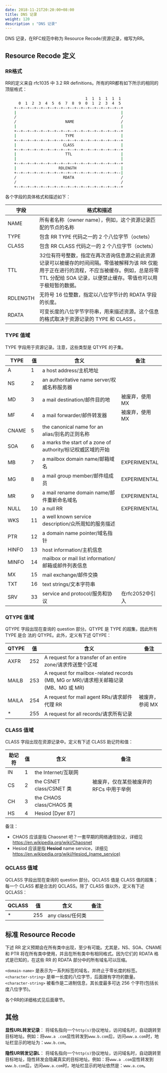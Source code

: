 ```yaml
---
date: 2018-11-21T20:20:00+08:00
title: DNS 记录
weight: 120
description : "DNS 记录"
---
```


DNS 记录，在RFC规范中称为 Resource Recode/资源记录，缩写为RR。

## Resource Recode 定义

### RR格式

RR的定义来自 rfc1035 中 3.2 RR definitions。所有的RR都有如下所示的相同的顶层格式：

```bash
                                    1  1  1  1  1  1
      0  1  2  3  4  5  6  7  8  9  0  1  2  3  4  5
    +--+--+--+--+--+--+--+--+--+--+--+--+--+--+--+--+
    |                                               |
    /                                               /
    /                      NAME                     /
    |                                               |
    +--+--+--+--+--+--+--+--+--+--+--+--+--+--+--+--+
    |                      TYPE                     |
    +--+--+--+--+--+--+--+--+--+--+--+--+--+--+--+--+
    |                     CLASS                     |
    +--+--+--+--+--+--+--+--+--+--+--+--+--+--+--+--+
    |                      TTL                      |
    |                                               |
    +--+--+--+--+--+--+--+--+--+--+--+--+--+--+--+--+
    |                   RDLENGTH                    |
    +--+--+--+--+--+--+--+--+--+--+--+--+--+--+--+--|
    /                     RDATA                     /
    /                                               /
    +--+--+--+--+--+--+--+--+--+--+--+--+--+--+--+--+
```

各个字段的具体格式和描述如下：

| 字段     | 格式和描述                                                   |
| -------- | ------------------------------------------------------------ |
| NAME     | 所有者名称（owner name），例如，这个资源记录匹配的节点的名称 |
| TYPE     | 包含 RR TYPE 代码之一的 2 个八位字节（octets）               |
| CLASS    | 包含 RR CLASS 代码之一的 2 个八位字节（octets）              |
| TTL      | 32位有符号整数，指定在再次咨询信息源之前此资源记录可以被缓存的时间间隔。零值被解释为该 RR 仅能用于正在进行的流程，不应当被缓存。例如，总是将零 TTL 分配给 SOA 记录，以便禁止缓存。零值也可以用于极短暂的数据。 |
| RDLENGTH | 无符号 16 位整数，指定以八位字节计的 RDATA 字段的长度。      |
| RDATA    | 可变长度的八位字节字符串，用来描述资源。这个信息的格式取决于资源记录的 TYPE 和 CLASS 。 |

### TYPE 值域

TYPE 字段用于资源记录。注意，这些类型是 QTYPE 的子集。

| TYPE  | 值   | 含义                                                        | 备注            |
| ----- | ---- | ----------------------------------------------------------- | --------------- |
| A     | 1    | a host address/主机地址                                     |                 |
| NS    | 2    | an authoritative name server/权威名称服务器                 |                 |
| MD    | 3    | a mail destination/邮件目的地                               | 被废弃，使用 MX |
| MF    | 4    | a mail forwarder/邮件转发器                                 | 被废弃，使用 MX |
| CNAME | 5    | the canonical name for an alias/别名的正则名称              |                 |
| SOA   | 6    | a marks the start of a zone of authority/标记权威区域的开始 |                 |
| MB    | 7    | a mailbox domain name/邮箱域名                              | EXPERIMENTAL    |
| MG    | 8    | a mail group member/邮件组成员                              | EXPERIMENTAL    |
| MR    | 9    | a mail rename domain name/邮件重新命名域名                  | EXPERIMENTAL    |
| NULL  | 10   | a null RR                                                   | EXPERIMENTAL    |
| WKS   | 11   | a well known service description/众所周知的服务描述         |                 |
| PTR   | 12   | a domain name pointer/域名指针                              |                 |
| HINFO | 13   | host information/主机信息                                   |                 |
| MINFO | 14   | mailbox or mail list information/邮箱或邮件列表信息         |                 |
| MX    | 15   | mail exchange/邮件交换                                      |                 |
| TXT   | 16   | text strings/文本字符串                                     |                 |
| SRV   | 33   | service and protocol/服务和协议                             | 在rfc2052中引入 |

### QTYPE 值域

QTYPE 字段出现在查询的 question 部分。QTYPE 是 TYPE 的超集，因此所有 TYPE 是合
法的 QTYPE。此外，定义有下述 QTYPE：

| QTYPE | 值   | 含义                                                         | 备注            |
| ----- | ---- | ------------------------------------------------------------ | --------------- |
| AXFR  | 252  | A request for a transfer of an entire zone/请求传送整个区域  |                 |
| MAILB | 253  | A request for mailbox-related records (MB, MG or MR)/请求相关邮箱记录(MB、MG 或 MR) |                 |
| MAILA | 254  | A request for mail agent RRs/请求邮件代理 RR                 | 被废弃，参阅 MX |
| *     | 255  | A request for all records/请求所有记录                       |                 |

### CLASS 值域

CLASS 字段出现在资源记录中。定义有下述 CLASS 助记符和值：

| 助记符 | 值   | 含义                     | 备注                                     |
| ------ | ---- | ------------------------ | ---------------------------------------- |
| IN     | 1    | the Internet/互联网      |                                          |
| CS     | 2    | the CSNET class/CSNET 类 | 被废弃，仅在某些被废弃的 RFCs 中用于举例 |
| CH     | 3    | the CHAOS class/CHAOS 类 |                                          |
| HS     | 4    | Hesiod [Dyer 87]         |                                          |

备注：

- CHAOS 应该是指 Chaosnet 吧？一套早期的网络通信协议，详细见 https://en.wikipedia.org/wiki/Chaosnet
- Hesiod 应该是指 **Hesiod** name service，详细见 https://en.wikipedia.org/wiki/Hesiod_(name_service)

### QCLASS 值域

QCLASS 字段出现在查询的 question 部分。QCLASS 值是 CLASS 值的超集；每一个 CLASS 都是合法的 QCLASS。除了 CLASS 值以外，定义有下述 QCLASS：

| QCLASS | 值   | 含义             | 备注 |
| ------ | ---- | ---------------- | ---- |
| *      | 255  | any class/任何类 |      |

## 标准 Resource Recode

下述 RR 定义预期会在所有类中出现，至少有可能。尤其是，NS、SOA、CNAME 和 PTR 将在所有类中使用，并且在所有类中有相同格式。因为它们的 RDATA 格式是已知的，在这些 RR 的 RDATA 部分中的所有域名可以压缩。

`<domain-name>` 是表示为一系列标签的域名，并终止于零长度的标签。`<character-string>` 是单一长度的八位字节，后面跟有字符的数量。`<character-string>` 被看作是二进制信息，其长度最多可达 256 个字符(包括长度八位字节)。

各个RR的详细格式见后面章节。

## 其他

**显性URL转发记录**： 将域名指向一个`http(s)`协议地址，访问域名时，自动跳转至目标地址。例如：将`www.a .com`显性转发到`www.b.com`后，访问`www.a.com`时，地址栏显示的地址为：`www.b.com`。

**隐性UR转发记录L**： 将域名指向一个`http(s)`协议地址，访问域名时，自动跳转至目标地址，隐性转发会隐藏真实的目标地址。例如：将`www.a .com`显性转发到`www.b.com`后，访问`www.a.com`时，地址栏显示的地址依然是：`www.a.com`。


